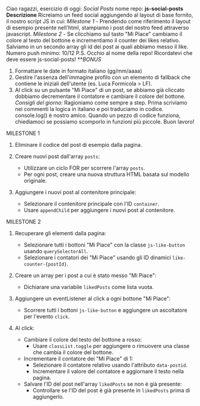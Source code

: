 <!------------------------
    CONSEGNA ESERCIZIO
------------------------->
Ciao ragazzi,
esercizio di oggi: *Social Posts*
nome repo: **js-social-posts
Descrizione**
Ricreiamo un feed social aggiungendo al layout di base fornito, il nostro script JS in cui:
*Milestone 1* - Prendendo come riferimento il layout di esempio presente nell'html, stampiamo i post del nostro feed attraverso javascript.
*Milestone 2* - Se clicchiamo sul tasto "Mi Piace" cambiamo il colore al testo del bottone e incrementiamo il counter dei likes relativo.
Salviamo in un secondo array gli id dei post ai quali abbiamo messo il like.
Numero push minimo: 10/12
P.S. Occhio al nome della repo! Ricordatevi che deve essere js-social-posts!
***BONUS*
1. Formattare le date in formato italiano (gg/mm/aaaa)
2. Gestire l'assenza dell'immagine profilo con un elemento di fallback che contiene le iniziali dell'utente (es. Luca Formicola > LF).
3. Al click su un pulsante "Mi Piace" di un post, se abbiamo già cliccato dobbiamo decrementare il contatore e cambiare il colore del bottone.
*Consigli del giorno:*
Ragioniamo come sempre a step.
Prima scriviamo nei commenti la logica in italiano e poi traduciamo in codice.
console.log() è nostro amico.
Quando un pezzo di codice funziona, chiediamoci se possiamo scomporlo in funzioni più piccole.
Buon lavoro!




<!----------------------------
    PSEUDOCODICE ESERCIZIO
----------------------------->

MILESTONE 1
1. Eliminare il codice del post di esempio dalla pagina.

2. Creare nuovi post dall'array `posts`:
    - Utilizzare un ciclo FOR per scorrere l'array `posts`.
    - Per ogni post, creare una nuova struttura HTML basata sul modello originale.

3. Aggiungere i nuovi post al contenitore principale:
    - Selezionare il contenitore principale con l'ID `container`.
    - Usare `appendChild` per aggiungere i nuovi post al contenitore.

MILESTONE 2
1. Recuperare gli elementi dalla pagina:
    - Selezionare tutti i bottoni "Mi Piace" con la classe `js-like-button` usando `querySelectorAll`.
    - Selezionare i contatori dei "Mi Piace" usando gli ID dinamici `like-counter-{postId}`.

2. Creare un array per i post a cui è stato messo "Mi Piace":
    - Dichiarare una variabile `likedPosts` come lista vuota.

3. Aggiungere un eventListener al click a ogni bottone "Mi Piace":
    - Scorrere tutti i bottoni `js-like-button` e aggiungere un ascoltatore per l'evento `click`.

4. Al click:
    - Cambiare il colore del testo del bottone a rosso:
        - Usare `classList.toggle` per aggiungere o rimuovere una classe che cambia il colore del bottone.
    - Incrementare il contatore dei "Mi Piace" di 1:
        - Selezionare il contatore relativo usando l'attributo `data-postid`.
        - Incrementare il valore del contatore e aggiornare il testo nella pagina.
    - Salvare l'ID del post nell'array `likedPosts` se non è già presente:
        - Controllare se l'ID del post è già presente in `likedPosts` prima di aggiungerlo.